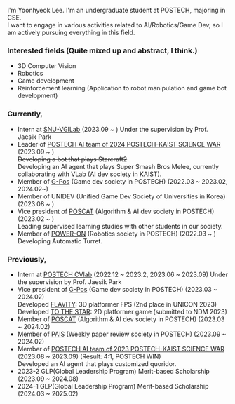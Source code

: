 
I'm Yoonhyeok Lee. I'm an undergraduate student at POSTECH, majoring in CSE.  
I want to engage in various activities related to AI/Robotics/Game Dev, so I am actively pursuing everything in this field.    

### Interested fields (Quite mixed up and abstract, I think.)
- 3D Computer Vision
- Robotics
- Game development
- Reinforcement learning (Application to robot manipulation and game bot development)


### Currently,
- Intern at [SNU-VGILab](https://jaesik.info/lab) (2023.09 ~ ) Under the supervision by Prof. Jaesik Park
- Leader of [POSTECH AI team of 2024 POSTECH-KAIST SCIENCE WAR](https://github.com/orgs/2024-poka-melee/repositories) (2023.09 ~ )  
  ~~Developing a bot that plays Starcraft2~~  
  Developing an AI agent that plays Super Smash Bros Melee, currently collaborating with VLab (AI dev society in KAIST).  
- Member of [G-Pos](https://gpos.postech.ac.kr/wordpress/) (Game dev society in POSTECH) (2022.03 ~ 2023.02, 2024.02~)
- Member of UNIDEV (Unified Game Dev Society of Universities in Korea) (2023.08 ~ )
- Vice president of [POSCAT](https://popo.poapper.club/club/introduce/study/POSCAT) (Algorithm & AI dev society in POSTECH) (2023.02 ~ )  
  Leading supervised learning studies with other students in our society.  
- Member of [POWER-ON](https://poweron.club/project) (Robotics society in POSTECH) (2022.03 ~ )   
  Developing Automatic Turret.

  
### Previously,
- Intern at [POSTECH CVlab](https://cvlab.postech.ac.kr/lab/) (2022.12 ~ 2023.2, 2023.06 ~ 2023.09) Under the supervision by Prof. Jaesik Park
- Vice president of [G-Pos](https://gpos.postech.ac.kr/wordpress/) (Game dev society in POSTECH) (2023.03 ~ 2024.02)  
  Developed [FLAVITY](https://github.com/DevMizeKR/GPOS-2023-FLAVITY): 3D platformer FPS (2nd place in UNICON 2023)  
  Developed [TO THE STAR](https://github.com/GPOS-Gamemakers-in-POSTECH/GPOS-2024-to-the-STAR): 2D platformer game (submitted to NDM 2023)  
- Member of [POSCAT](https://popo.poapper.club/club/introduce/study/POSCAT) (Algorithm & AI dev society in POSTECH) (2023.03 ~ 2024.02)
- Member of [PAIS](https://github.com/POSTECH-PAIS) (Weekly paper review society in POSTECH) (2023.09 ~ 2024.02)
- Member of [POSTECH AI team of 2023 POSTECH-KAIST SCIENCE WAR](https://github.com/2023-poka-science-war-ai) (2023.08 ~ 2023.09) (Result: 4:1, POSTECH WIN)  
  Developed an AI agent that plays customized quoridor.  
- 2023-2 GLP(Global Leadership Program) Merit-based Scholarship (2023.09 ~ 2024.08)
- 2024-1 GLP(Global Leadership Program) Merit-based Scholarship (2024.03 ~ 2025.02)

<!--
**a-nodi/a-nodi** is a ✨ _special_ ✨ repository because its `README.md` (this file) appears on your GitHub profile.

Here are some ideas to get you started:

- 🔭 I’m currently working on ...
- 🌱 I’m currently learning ...
- 👯 I’m looking to collaborate on ...
- 🤔 I’m looking for help with ...
- 💬 Ask me about ...
- 📫 How to reach me: ...
- 😄 Pronouns: ...
- ⚡ Fun fact: ...
-->

